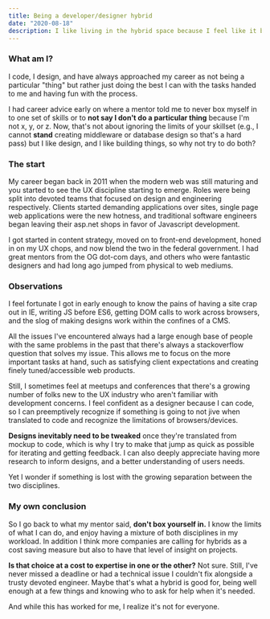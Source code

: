 ```yaml
---
title: Being a developer/designer hybrid
date: "2020-08-18"
description: I like living in the hybrid space because I feel like it blends my interests really well.
---
```


### What am I?

I code, I design, and have always approached my career as not being a particular "thing" but rather just doing the best I can with the tasks handed to me and having fun with the process.

I had career advice early on where a mentor told me to never box myself in to one set of skills or to **not say I don't do a particular thing** because I'm not x, y, or z. Now, that's not about ignoring the limits of your skillset (e.g., I cannot **stand**  creating middleware or database design so that's a hard pass) but I like design, and I like building things, so why not try to do both?

### The start

My career began back in 2011 when the modern web was still maturing and you started to see the UX discipline starting to emerge. Roles were being split into devoted teams that focused on design and engineering respectively. Clients started demanding applications over sites, single page web applications were the new hotness, and traditional software engineers began leaving their asp.net shops in favor of Javascript development.

I got started in content strategy, moved on to front-end development, honed in on my UX chops, and now blend the two in the federal government. I had great mentors from the OG dot-com days, and others who were fantastic designers and had long ago jumped from physical to web mediums.

### Observations

I feel fortunate I got in early enough to know the pains of having a site crap out in IE, writing JS before ES6, getting DOM calls to work across browsers, and the slog of making designs work within the confines of a CMS.

All the issues I've encountered always had a large enough base of people with the same problems in the past that there's always a stackoverflow question that solves my issue. This allows me to focus on the more important tasks at hand, such as satisfying client expectations and creating finely tuned/accessible web products.

Still, I sometimes feel at meetups and conferences that there's a growing number of folks new to the UX industry who aren't familiar with development concerns. I feel confident as a designer because I can code, so I can preemptively recognize if something is going to not jive when translated to code and recognize the limitations of browsers/devices.

**Designs inevitably need to be tweaked** once they're translated from mockup to code, which is why I try to make that jump as quick as possible for iterating and getting feedback. I can also deeply appreciate having more research to inform designs, and a better understanding of users needs.

Yet I wonder if something is lost with the growing separation between the two disciplines.

### My own conclusion

So I go back to what my mentor said, **don't box yourself in.** I know the limits of what I can do, and enjoy having a mixture of both disciplines in my workload. In addition I think more companies are calling for hybrids as a cost saving measure but also to have that level of insight on projects.

**Is that choice at a cost to expertise in one or the other?** Not sure. Still, I've never missed a deadline or had a technical issue I couldn't fix alongside a trusty devoted engineer. Maybe that's what a hybrid is good for, being well enough at a few things and knowing who to ask for help when it's needed.

And while this has worked for me, I realize it's not for everyone.
